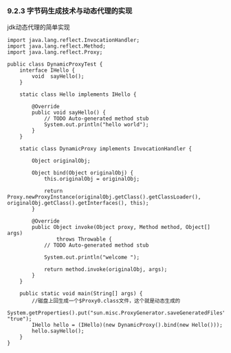 ### 9.2.3 字节码生成技术与动态代理的实现

jdk动态代理的简单实现

	import java.lang.reflect.InvocationHandler;
	import java.lang.reflect.Method;
	import java.lang.reflect.Proxy;
	
	public class DynamicProxyTest {
		interface IHello {
			void  sayHello();
		}
		
		static class Hello implements IHello {
	
			@Override
			public void sayHello() {
				// TODO Auto-generated method stub
				System.out.println("hello world");
			}
		}
		
		static class DynamicProxy implements InvocationHandler {
			
			Object originalObj;
			
			Object bind(Object originalObj) {
				this.originalObj = originalObj;
				
				return Proxy.newProxyInstance(originalObj.getClass().getClassLoader(), originalObj.getClass().getInterfaces(), this);
			}
			
			@Override
			public Object invoke(Object proxy, Method method, Object[] args)
					throws Throwable {
				// TODO Auto-generated method stub
				
				System.out.println("welcome ");
				
				return method.invoke(originalObj, args);
			}
		}
		
		public static void main(String[] args) {
			//磁盘上回生成一个$Proxy0.class文件，这个就是动态生成的
			System.getProperties().put("sun.misc.ProxyGenerator.saveGeneratedFiles", "true");
			IHello hello = (IHello)(new DynamicProxy().bind(new Hello()));
			hello.sayHello();
		}
	}